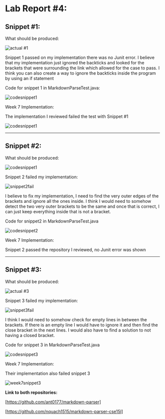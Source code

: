 # Lab Report #4: 

## Snippet #1:
What should be produced: 

![actual #1](https://user-images.githubusercontent.com/103216296/171098420-a341caf2-07e8-41f2-a15e-4c3b947c3773.png)

Snippet 1 passed on my implementation there was no Junit error. I believe that my implementation just ignored the backticks and looked for the brackets that were surrounding the link which allowed for the case to pass. I think you can also create a way to ignore the backticks inside the program by using an if statement

Code for snippet 1 in MarkdownParseTest.java:

![codesnippet1](https://user-images.githubusercontent.com/103216296/171098535-650dc650-907d-4bdb-acdf-ae20e8689ae8.png)

Week 7 Implementation:

The implementation I reviewed failed the test with Snippet #1

![codesnippet1](https://user-images.githubusercontent.com/103216296/171098591-88682407-2f1a-4ba1-a8c8-8af5bb954948.png)

---
## Snippet #2:
What should be produced:

![codesnippet1](https://user-images.githubusercontent.com/103216296/171098631-419f1070-73d0-4fdc-a57b-701a0e5bfac5.png)

Snippet 2 failed my implementation: 

![snippet2fail](https://user-images.githubusercontent.com/103216296/171098807-df51d8c8-d226-4ba6-8648-9e7812a92aaa.png)

I believe to fix my implementation, I need to find the very outer edges of the brackets and ignore all the ones inside. I think I would need to somehow detect the two very outer brackets to be the same and once that is correct, I can just keep everything inside that is not a bracket.

Code for snippet2 in MarkdownParseTest.java

![codesnippet2](https://user-images.githubusercontent.com/103216296/171098866-4c6e0541-5906-46dc-9f96-bfef576b0bfa.png)

Week 7 Implementation: 

Snippet 2 passed the repository I reviewed, no Junit error was shown

---
## Snippet #3:

What should be produced:

![actual #3](https://user-images.githubusercontent.com/103216296/171098908-a824c134-088f-4b90-91b0-242b75bb8d9d.png)

Snippet 3 failed my implementation:

![snippet3fail](https://user-images.githubusercontent.com/103216296/171098983-7e0f497a-0798-4d5f-807a-d54fe302d4f8.png)

I think I would need to somehow check for empty lines in between the brackets. If there is an empty line I would have to ignore it and then find the close bracket in the next lines. I would also have to find a solution to not having a closed bracket. 

Code for snippet 3 in MarkdownParseTest.java

![codesnippet3](https://user-images.githubusercontent.com/103216296/171099052-353f1e57-5459-4d7a-8a5d-e80d181d7b1d.png)

Week 7 Implementation:

Their implementation also failed snippet 3

![week7snippet3](https://user-images.githubusercontent.com/103216296/171099130-c29caf60-3e83-46f9-8821-a642ffe83b1a.png)

**Link to both repositories:**

[https://github.com/ant0177/markdown-parser]

[https://github.com/nquach1515/markdown-parser-cse15l]






